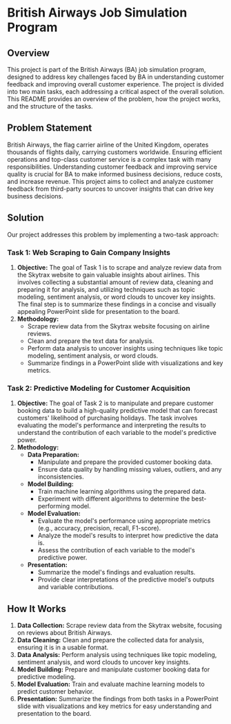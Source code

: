 # British Airways Job Simulation Program

## Overview

This project is part of the British Airways (BA) job simulation program, designed to address key challenges faced by BA in understanding customer feedback and improving overall customer experience. The project is divided into two main tasks, each addressing a critical aspect of the overall solution. This README provides an overview of the problem, how the project works, and the structure of the tasks.

## Problem Statement

British Airways, the flag carrier airline of the United Kingdom, operates thousands of flights daily, carrying customers worldwide. Ensuring efficient operations and top-class customer service is a complex task with many responsibilities. Understanding customer feedback and improving service quality is crucial for BA to make informed business decisions, reduce costs, and increase revenue. This project aims to collect and analyze customer feedback from third-party sources to uncover insights that can drive key business decisions.

## Solution

Our project addresses this problem by implementing a two-task approach:

### Task 1: Web Scraping to Gain Company Insights
1. **Objective:** 
   The goal of Task 1 is to scrape and analyze review data from the Skytrax website to gain valuable insights about airlines. This involves collecting a substantial amount of review data, cleaning and preparing it for analysis, and utilizing techniques such as topic modeling, sentiment analysis, or word clouds to uncover key insights. The final step is to summarize these findings in a concise and visually appealing PowerPoint slide for presentation to the board.
2. **Methodology:** 
   - Scrape review data from the Skytrax website focusing on airline reviews.
   - Clean and prepare the text data for analysis.
   - Perform data analysis to uncover insights using techniques like topic modeling, sentiment analysis, or word clouds.
   - Summarize findings in a PowerPoint slide with visualizations and key metrics.

### Task 2: Predictive Modeling for Customer Acquisition
1. **Objective:** 
   The goal of Task 2 is to manipulate and prepare customer booking data to build a high-quality predictive model that can forecast customers' likelihood of purchasing holidays. The task involves evaluating the model's performance and interpreting the results to understand the contribution of each variable to the model's predictive power.
2. **Methodology:** 
   - **Data Preparation:** 
     - Manipulate and prepare the provided customer booking data.
     - Ensure data quality by handling missing values, outliers, and any inconsistencies.
   - **Model Building:**
     - Train machine learning algorithms using the prepared data.
     - Experiment with different algorithms to determine the best-performing model.
   - **Model Evaluation:**
     - Evaluate the model's performance using appropriate metrics (e.g., accuracy, precision, recall, F1-score).
     - Analyze the model's results to interpret how predictive the data is.
     - Assess the contribution of each variable to the model's predictive power.
   - **Presentation:**
     - Summarize the model's findings and evaluation results.
     - Provide clear interpretations of the predictive model's outputs and variable contributions.

## How It Works

1. **Data Collection:** Scrape review data from the Skytrax website, focusing on reviews about British Airways.
2. **Data Cleaning:** Clean and prepare the collected data for analysis, ensuring it is in a usable format.
3. **Data Analysis:** Perform analysis using techniques like topic modeling, sentiment analysis, and word clouds to uncover key insights.
4. **Model Building:** Prepare and manipulate customer booking data for predictive modeling.
5. **Model Evaluation:** Train and evaluate machine learning models to predict customer behavior.
6. **Presentation:** Summarize the findings from both tasks in a PowerPoint slide with visualizations and key metrics for easy understanding and presentation to the board.
